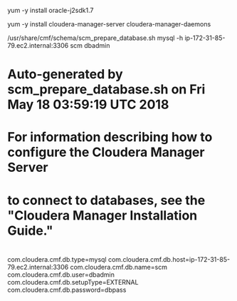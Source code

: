yum -y install oracle-j2sdk1.7

yum -y install cloudera-manager-server cloudera-manager-daemons	

/usr/share/cmf/schema/scm_prepare_database.sh mysql -h ip-172-31-85-79.ec2.internal:3306 scm dbadmin

# Auto-generated by scm_prepare_database.sh on Fri May 18 03:59:19 UTC 2018
#
# For information describing how to configure the Cloudera Manager Server
# to connect to databases, see the "Cloudera Manager Installation Guide."
#
com.cloudera.cmf.db.type=mysql
com.cloudera.cmf.db.host=ip-172-31-85-79.ec2.internal:3306
com.cloudera.cmf.db.name=scm
com.cloudera.cmf.db.user=dbadmin
com.cloudera.cmf.db.setupType=EXTERNAL
com.cloudera.cmf.db.password=dbpass
